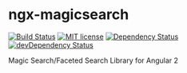 # ngx-magicsearch 
[![Build Status](https://travis-ci.org/umens/ngx-magicsearch.svg?branch=develop)](https://travis-ci.org/umens/ngx-magicsearch)
[![MIT license](http://img.shields.io/badge/license-MIT-brightgreen.svg)](http://opensource.org/licenses/MIT)
[![Dependency Status](https://david-dm.org/umens/ngx-magicsearch/develop/status.svg)](https://david-dm.org/umens/ngx-magicsearch/develop#info=dependencies)
[![devDependency Status](https://david-dm.org/umens/ngx-magicsearch/develop/dev-status.svg)](https://david-dm.org/umens/ngx-magicsearch/develop#info=devDependencies)

Magic Search/Faceted Search Library for Angular 2 
